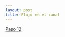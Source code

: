 ```yaml
---
layout: post
title: Flujo en el canal
---
```


[Paso 12 ](http://nbviewer.ipython.org/github/ja0335/Course_12_steps_to_Navier_Stokes/blob/master/Step%2012.%20Navier-Stokes%2C%20channel%20flow.ipynb)

